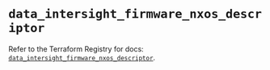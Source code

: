 # `data_intersight_firmware_nxos_descriptor`

Refer to the Terraform Registry for docs: [`data_intersight_firmware_nxos_descriptor`](https://registry.terraform.io/providers/ciscodevnet/intersight/1.0.71/docs/data-sources/firmware_nxos_descriptor).
